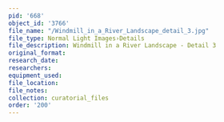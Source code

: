 ```yaml
---
pid: '668'
object_id: '3766'
file_name: "/Windmill_in_a_River_Landscape_detail_3.jpg"
file_type: Normal Light Images›Details
file_description: Windmill in a River Landscape - Detail 3
original_format:
research_date:
researchers:
equipment_used:
file_location:
file_notes:
collection: curatorial_files
order: '200'
---
```


